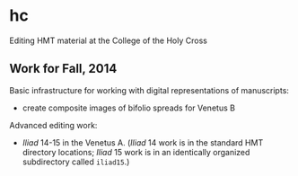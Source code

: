 hc
==

Editing HMT material at the College of the Holy Cross


## Work for Fall, 2014 ##

Basic infrastructure for working with digital representations of manuscripts:

- create composite images of bifolio spreads for Venetus B


Advanced editing work:

- *Iliad* 14-15 in the Venetus A.  (*Iliad* 14 work is in the standard HMT directory locations;  *Iliad* 15 work is in an identically organized subdirectory called `iliad15`.)
